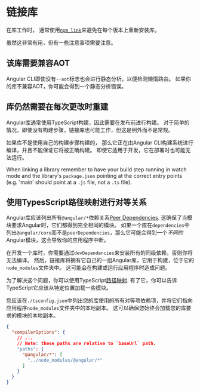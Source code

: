 # 链接库

在库工作时， 通常使用[`npm link`](https://docs.npmjs.com/cli/link)来避免在每个版本上重新安装库。

虽然这非常有用，但有一些注意事项需要注意。

## 该库需要兼容AOT

Angular CLI即使没有`--aot`标志也会进行静态分析，以便检测懒惰路由。
如果你的库不兼容AOT，你可能会得到一个静态分析错误。

## 库仍然需要在每次更改时重建

Angular库通常使用TypeScript构建，因此需要在发布前进行构建。
对于简单的情况，即使没有构建步骤，链接库也可能工作，但这是例外而不是常规。

如果库不是使用自己的构建步骤构建的， 那么它正在由Angular CLI构建系统进行编译，并且不能保证它将被正确构建。
即使它适用于开发，它在部署时也可能无法运行。

When linking a library remember to have your build step running in watch mode and the library's `package.json` pointing at the correct entry points (e.g. 'main' should point at a `.js` file, not a `.ts` file).

## 使用TypesScript路径映射进行对等关系

Angular库应该列出所有`@angular/*`依赖关系[Peer Dependencies](https://nodejs.org/en/blog/npm/peer-dependencies/).
这确保了当模块要求Angular时，它们都得到完全相同的模块。
如果一个库在`dependencies`中列出`@angular/core`而不是`peerDependencies`，那么它可能会得到一个*不同的* Angular模块，这会导致你的应用程序中断。

在开发一个库时，你需要通过`devDependencies`来安装所有的同级依赖，否则你将无法编译。
然后，链接库将拥有它自己的一组Angular库，它用于构建，位于它的`node_modules`文件夹中。
这可能会在构建或运行应用程序时造成问题。

为了解决这个问题，你可以使用TypeScript[路径映射](https://www.typescriptlang.org/docs/handbook/module-resolution.html#path-mapping).
有了它，你可以告诉TypeScript它应该从特定位置加载一些模块。

您应该在`./tsconfig.json`中列出您的库使用的所有对等项依赖项，并将它们指向应用程序`node_modules`文件夹中的本地副本。
这可以确保您始终会加载您的库要求的模块的本地副本。

```json
{
  "compilerOptions": {
    // ...
    // Note: these paths are relative to `baseUrl` path.
    "paths": {
      "@angular/*": [
        "../node_modules/@angular/*"
      ]
    }
  }
}
```